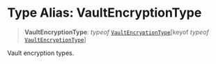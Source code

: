 # Type Alias: VaultEncryptionType

> **VaultEncryptionType**: *typeof* [`VaultEncryptionType`](../variables/VaultEncryptionType.md)\[keyof *typeof* [`VaultEncryptionType`](../variables/VaultEncryptionType.md)\]

Vault encryption types.
